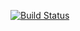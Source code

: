 [![Build Status](https://travis-ci.com/TestowanieRubyUG20182019/projektsemestralny-kotki.svg?token=LYnyrZ7qcqLGp46eFUvV&branch=master)](https://travis-ci.com/TestowanieRubyUG20182019/projektsemestralny-kotki)

